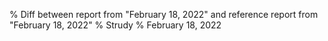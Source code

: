 % Diff between report from "February 18, 2022" and reference report from "February 18, 2022"
% Strudy
% February 18, 2022


